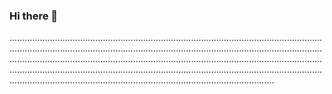### Hi there 👋

.........................................................................................................................................................................................................................................................................................................................................................................................................................................................................................................................................................................................................................